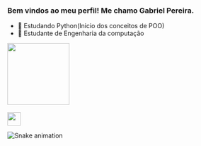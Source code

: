 ### Bem vindos ao meu perfil! Me chamo Gabriel Pereira. 


- 🌱 Estudando Python(Inicio dos conceitos de POO)
- 🌱 Estudante de Engenharia da computação

<div>
    <img height="140em" src=https://github-readme-stats.vercel.app/api/top-langs/?username=gbrpereirap&layout=compact/>
</div>
<div stely="display: inline_block"><br>
    <img align="center" height="30" weight="40" src="https://cdn.jsdelivr.net/gh/devicons/devicon/icons/c/c-original.svg" />
</div>
 
![Snake animation](https://github.com/gbrpereirap/gbrpereirap/blob/output/github-contribution-grid-snake.svg)
  
